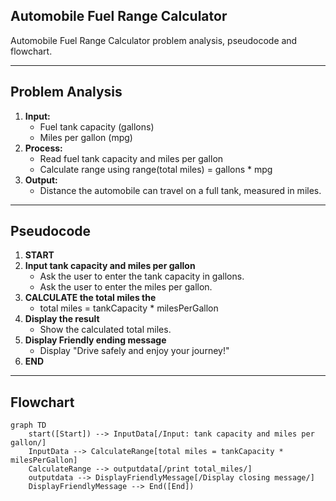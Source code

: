 ## Automobile Fuel Range Calculator

Automobile Fuel Range Calculator problem analysis, pseudocode and flowchart.

--- 
## Problem Analysis

1. **Input:**
    - Fuel tank capacity (gallons)
    - Miles per gallon (mpg)
2. **Process:**
    - Read fuel tank capacity and miles per gallon
    - Calculate range using range(total miles) = gallons * mpg
3. **Output:**
    - Distance the automobile can travel on a full tank, measured in miles.

---
## Pseudocode

1. **START**
2. **Input tank capacity and miles per gallon**
    - Ask the user to enter the tank capacity in gallons.
    - Ask the user to enter the miles per gallon.
3. **CALCULATE the total miles the**
    - total miles = tankCapacity * milesPerGallon
4. **Display the result**
    - Show the calculated total miles.
5. **Display Friendly ending message**
    - Display "Drive safely and enjoy your journey!"
6. **END**

---

## Flowchart

```mermaid
graph TD
    start([Start]) --> InputData[/Input: tank capacity and miles per gallon/]
    InputData --> CalculateRange[total miles = tankCapacity * milesPerGallon]
    CalculateRange --> outputdata[/print total_miles/]
    outputdata --> DisplayFriendlyMessage[/Display closing message/]
    DisplayFriendlyMessage --> End([End])
    


